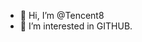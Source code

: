 - 👋 Hi, I’m @Tencent8
- 👀 I’m interested in GITHUB.

<!---
Tencent8/Tencent8 is a ✨ special ✨ repository because its `README.md` (this file) appears on your GitHub profile.
You can click the Preview link to take a look at your changes.
--->
